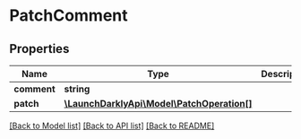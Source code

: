 # PatchComment

## Properties
Name | Type | Description | Notes
------------ | ------------- | ------------- | -------------
**comment** | **string** |  | [optional] 
**patch** | [**\LaunchDarklyApi\Model\PatchOperation[]**](PatchOperation.md) |  | [optional] 

[[Back to Model list]](../README.md#documentation-for-models) [[Back to API list]](../README.md#documentation-for-api-endpoints) [[Back to README]](../README.md)


